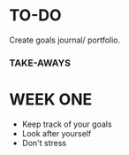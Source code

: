 # TO-DO

Create goals journal/ portfolio.

### TAKE-AWAYS

# WEEK ONE

- Keep track of your goals
- Look after yourself
- Don't stress
